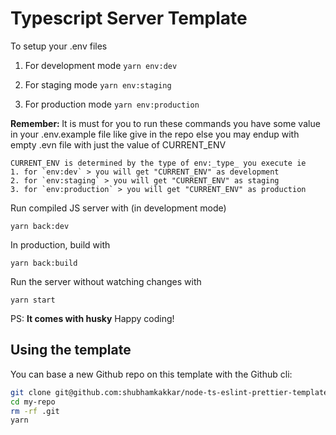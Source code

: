 # Typescript Server Template

To setup your .env files
1. For development mode
`yarn env:dev`

2. For staging mode
`yarn env:staging`

3. For production mode
`yarn env:production`

<b>Remember: </b>It is must for you to run these commands you have some value in your .env.example file like give in the repo else you may endup with empty .evn file with just the value of CURRENT_ENV


```
CURRENT_ENV is determined by the type of env:_type_ you execute ie
1. for `env:dev` > you will get "CURRENT_ENV" as development
2. for `env:staging` > you will get "CURRENT_ENV" as staging
3. for `env:production` > you will get "CURRENT_ENV" as production
```

Run compiled JS server with (in development mode)

`yarn back:dev`

In production, build with

`yarn back:build`

Run the server without watching changes with

`yarn start`


PS: <b>It comes with husky</b> Happy coding!

## Using the template

You can base a new Github repo on this template with the Github cli:


```sh
git clone git@github.com:shubhamkakkar/node-ts-eslint-prettier-template.git my-repo
cd my-repo
rm -rf .git
yarn
```